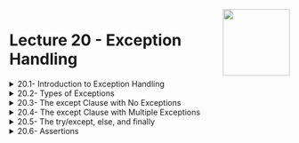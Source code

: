 <img align="right" width="120" height="120" src="https://github.com/cs-MohamedAyman/Computer-Science-Textbooks/blob/master/logos/object-oriented.jpg">

# Lecture 20 - Exception Handling

<details>
	<summary>20.1- Introduction to Exception Handling</summary>

</details>

<details>
	<summary>20.2- Types of Exceptions</summary>

</details>

<details>
	<summary>20.3- The except Clause with No Exceptions</summary>

</details>

<details>
	<summary>20.4- The except Clause with Multiple Exceptions</summary>

</details>

<details>
	<summary>20.5- The try/except, else, and finally</summary>

</details>

<details>
	<summary>20.6- Assertions</summary>

</details>

